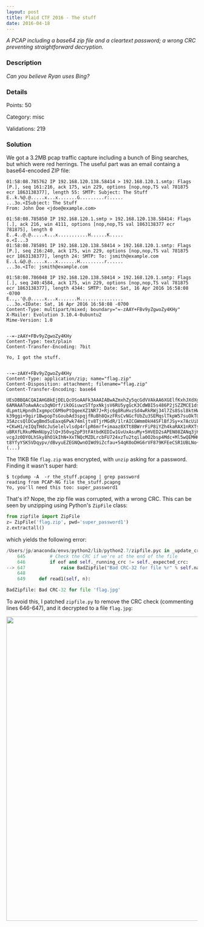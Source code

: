 ```yaml
---
layout: post
title: Plaid CTF 2016 - The stuff
date: 2016-04-18
---
```


*A PCAP including a base64 zip file and a cleartext password; a wrong CRC preventing straightforward decryption.*

<!--more-->

### Description

*Can you believe Ryan uses Bing?*


### Details

Points:         50

Category:       misc

Validations:    219

### Solution

We got a 3.2MB pcap traffic capture including a bunch of Bing searches, but
which were red herrings. The useful part was an email containg a base64-encoded
ZIP file:

```
01:58:08.785762 IP 192.168.120.138.58414 > 192.168.120.1.smtp: Flags [P.], seq 161:216, ack 175, win 229, options [nop,nop,TS val 781875 ecr 1863138377], length 55: SMTP: Subject: The Stuff
E..k.%@.@.....x...x.......G.........r:.....
...3o.<ISubject: The Stuff
From: John Doe <jdoe@example.com>

01:58:08.785850 IP 192.168.120.1.smtp > 192.168.120.138.58414: Flags [.], ack 216, win 4111, options [nop,nop,TS val 1863138377 ecr 781875], length 0
E..4..@.@.....x...x...........H......K.....
o.<I...3
01:58:08.785891 IP 192.168.120.138.58414 > 192.168.120.1.smtp: Flags [P.], seq 216:240, ack 175, win 229, options [nop,nop,TS val 781875 ecr 1863138377], length 24: SMTP: To: jsmith@example.com
E..L.&@.@.....x...x.......H.........r......
...3o.<ITo: jsmith@example.com

01:58:08.786048 IP 192.168.120.138.58414 > 192.168.120.1.smtp: Flags [.], seq 240:4584, ack 175, win 229, options [nop,nop,TS val 781875 ecr 1863138377], length 4344: SMTP: Date: Sat, 16 Apr 2016 16:58:08 -0700
E..,.'@.@.....x...x.......H................
...3o.<IDate: Sat, 16 Apr 2016 16:58:08 -0700
Content-Type: multipart/mixed; boundary="=-zAAY+FBv9yZgwoZy4KHy"
X-Mailer: Evolution 3.10.4-0ubuntu2
Mime-Version: 1.0


--=-zAAY+FBv9yZgwoZy4KHy
Content-Type: text/plain
Content-Transfer-Encoding: 7bit

Yo, I got the stuff.


--=-zAAY+FBv9yZgwoZy4KHy
Content-Type: application/zip; name="flag.zip"
Content-Disposition: attachment; filename="flag.zip"
Content-Transfer-Encoding: base64

UEsDBBQACQAIAHGBkEjDELQcOSoAAFk3AAAIABwAZmxhZy5qcGdVVAkAA6XGElfKxhJXdXgLAAEE
6AMAAAToAwAAcu3qNOrf/ikOGiuwzSTfpxNkjsV6RU5ygGcK3CdWBI5s486P2jSZZMCE1dsgcB5C
dLpmtLHpndhIxgmpcC6M9oPtQqeeXZ1NR7J+Rjc6g8RuHvzSd4wRkRWj34l7Zs8Ssl8ktHWPa3gh
k39ggi+9gir1BwpopTsGoubAd3spqjfRuBh8QxzFRsCvNGcfUbZu3SEMqslTkpW57suOkTQw8T21
35AzcsQlDCwgBmd5uEaxq6Pwk74mljtv8TjrMGdR/1lrAICGWmm0kH4SFlBfJSy+x7AcUibmDAov
+CKwH1/eIQqTHdcJuSelelvlsdp4rlpR6mrf+imaaz8XTt8BWrrFiP8iYZh4kaRAX1nRXTshkj+t
uBRXfLRkuMNmNUpy2lQ+350vg2pP3tFAtbdKEDIw1GvUxAsuMy+5HVED2sAPEN08ZANq3jK66elA
vcgJz0DYOLhSky8hO1kIhN+XxTNQcMZDLrcbFU724xzTu2tqila0O2bsp4Mdc+Ml5wQEMHKGqz4x
t8YfyYSK5VDqypv/dBvyuEZEGNQwnOIWd9iZcfau+54qK0oDHG6rVF879KFEeCSR1UBLNo+oHnvb
(...)
```

The 11KB file `flag.zip` was encrypted, with `unzip` asking for a password. Finding it wasn't super hard:

```
$ tcpdump -A  -r the_stuff.pcapng | grep password
reading from PCAP-NG file the_stuff.pcapng
Yo, you'll need this too: super_password1
```

That's it? Nope, the zip file was corrupted, with a wrong CRC. This can be seen by unzipping using Python's `ZipFile` class:

```python
from zipfile import ZipFile
z= ZipFile('flag.zip', pwd='super_password1')
z.extractall()
```
which yields the following error:

```python
/Users/jp/anaconda/envs/python2/lib/python2.7/zipfile.pyc in _update_crc(self, newdata, eof)
    645         # Check the CRC if we're at the end of the file
    646         if eof and self._running_crc != self._expected_crc:
--> 647             raise BadZipfile("Bad CRC-32 for file %r" % self.name)
    648
    649     def read1(self, n):

BadZipfile: Bad CRC-32 for file 'flag.jpg'
```
To avoid this, I patched `zipfile.py` to remove the CRC check (commenting lines
646-647), and it decrypted to a file `flag.jpg`:

<img src="/resources/2016/pctf/thestuff/flag.jpg" width="800">

